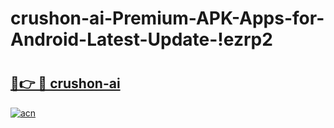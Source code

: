 # crushon-ai-Premium-APK-Apps-for-Android-Latest-Update-!ezrp2

# <h2><a href="https://4nlmoa.esa.edu.pl?title=crushon-ai&ref=ezrp2">🔗👉 🔴 crushon-ai</a></h2>

[![acn](https://github.com/user-attachments/assets/0f9c940e-d8b0-45ae-aac7-cd30a18b3e1c)](https://4nlmoa.esa.edu.pl?title=crushon-ai&ref=ezrp2)

